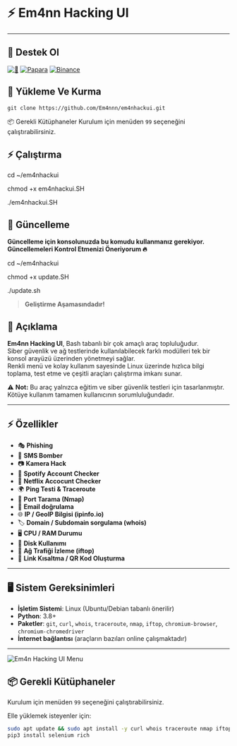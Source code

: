 # ⚡ Em4nn Hacking UI


---

## 💖 Destek Ol

[![🎁](https://img.shields.io/badge/Buy%20Me%20a%20Coffee-🇪🇺%20EU%20&%20🇺🇲%20USA-yellow?style=for-the-badge&logo=Donate-Me)](https://s.binance.com/a8OXvBr6)
[![Papara](https://img.shields.io/badge/Papara-🇹🇷%20TR-purple?style=for-the-badge)](https://ppr.ist/2eTIs3cPQ)
[![Binance](https://img.shields.io/badge/Binance-🌐%20Crypto-orange?style=for-the-badge&logo=binance)](https://s.binance.com/a8OXvBr6)




## 🚀 Yükleme Ve Kurma 

```git clone https://github.com/Em4nnn/em4nhackui.git```


📦 Gerekli Kütüphaneler
Kurulum için menüden `99` seçeneğini çalıştırabilirsiniz. 

## ⚡ Çalıştırma

cd ~/em4nhackui

chmod +x em4nhackui.SH

./em4nhackui.SH

## 💫 Güncelleme

**Güncelleme için konsolunuzda bu komudu kullanmanız gerekiyor. 
Güncellemeleri Kontrol Etmenizi Öneriyorum 🔥**

cd ~/em4nhackui

chmod +x update.SH 

./update.sh



> **Geliştirme Aşamasındadır!**

## 📖 Açıklama
**Em4nn Hacking UI**, Bash tabanlı bir çok amaçlı araç topluluğudur.  
Siber güvenlik ve ağ testlerinde kullanılabilecek farklı modülleri tek bir konsol arayüzü üzerinden yönetmeyi sağlar.  
Renkli menü ve kolay kullanım sayesinde Linux üzerinde hızlıca bilgi toplama, test etme ve çeşitli araçları çalıştırma imkanı sunar.  

⚠️ **Not:** Bu araç yalnızca eğitim ve siber güvenlik testleri için tasarlanmıştır. Kötüye kullanım tamamen kullanıcının sorumluluğundadır.  

---

## ⚡ Özellikler
- 🎭 **Phishing** 
- 📱 **SMS Bomber** 
- 📷 **Kamera Hack**   
- 🎵 **Spotify Account Checker**   
- 👻 **Netflix Accocunt Checker** 
- 🌍 **Ping Testi & Traceroute**  
- 🔎 **Port Tarama (Nmap)**  
- 📧 **Email doğrulama**  
- 🌐 **IP / GeoIP Bilgisi (ipinfo.io)**  
- 🏷️ **Domain / Subdomain sorgulama (whois)**  
- 🖥️ **CPU / RAM Durumu**  
- 💾 **Disk Kullanımı**  
- 📡 **Ağ Trafiği İzleme (iftop)**  
- 🔗 **Link Kısaltma / QR Kod Oluşturma**  

---

## 🖥️ Sistem Gereksinimleri
- **İşletim Sistemi**: Linux (Ubuntu/Debian tabanlı önerilir)  
- **Python**: 3.8+  
- **Paketler**: `git`, `curl`, `whois`, `traceroute`, `nmap`, `iftop`, `chromium-browser`, `chromium-chromedriver`  
- **İnternet bağlantısı** (araçların bazıları online çalışmaktadır)  

---

![Em4n Hacking UI Menu](https://github.com/Em4nnn/em4nhackui/blob/main/em4nn.png?raw=true)

## 📦 Gerekli Kütüphaneler
Kurulum için menüden `99` seçeneğini çalıştırabilirsiniz.  

Elle yüklemek isteyenler için:  
```bash
sudo apt update && sudo apt install -y curl whois traceroute nmap iftop git wget unzip python3 python3-pip chromium-browser chromium-chromedriver qrencode
pip3 install selenium rich


